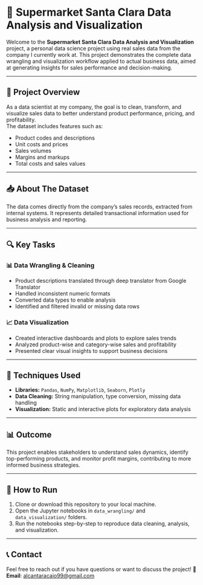 # 🌟 Supermarket Santa Clara Data Analysis and Visualization

Welcome to the **Supermarket Santa Clara Data Analysis and Visualization** project, a personal data science project using real sales data from the company I currently work at. This project demonstrates the complete data wrangling and visualization workflow applied to actual business data, aimed at generating insights for sales performance and decision-making.

---

## 🚀 Project Overview

As a data scientist at my company, the goal is to clean, transform, and visualize sales data to better understand product performance, pricing, and profitability.  
The dataset includes features such as:

- Product codes and descriptions  
- Unit costs and prices  
- Sales volumes  
- Margins and markups  
- Total costs and sales values

---

## 📥 About The Dataset

The data comes directly from the company’s sales records, extracted from internal systems. It represents detailed transactional information used for business analysis and reporting.

---

## 🔍 Key Tasks

### 📊 Data Wrangling & Cleaning
- Product descriptions translated through deep translator from Google Translator  
- Handled inconsistent numeric formats
- Converted data types to enable analysis  
- Identified and filtered invalid or missing data rows  

### 📈 Data Visualization
- Created interactive dashboards and plots to explore sales trends  
- Analyzed product-wise and category-wise sales and profitability  
- Presented clear visual insights to support business decisions  

---

## 🧠 Techniques Used

- **Libraries:** `Pandas`, `NumPy`, `Matplotlib`, `Seaborn`, `Plotly`  
- **Data Cleaning:** String manipulation, type conversion, missing data handling  
- **Visualization:** Static and interactive plots for exploratory data analysis  

---

## 📊 Outcome

This project enables stakeholders to understand sales dynamics, identify top-performing products, and monitor profit margins, contributing to more informed business strategies.

---
## 🚀 How to Run

1. Clone or download this repository to your local machine.  
2. Open the Jupyter notebooks in `data_wrangling/` and `data_visualization/` folders. 
3. Run the notebooks step-by-step to reproduce data cleaning, analysis, and visualization.

---

## 📞 Contact

Feel free to reach out if you have questions or want to discuss the project!
📧 **Email**: [alcantaracaio99@gmail.com](mailto:alcantaracaio99@gmail.com)
